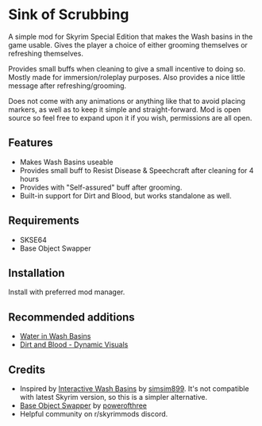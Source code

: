 # Sink of Scrubbing

A simple mod for Skyrim Special Edition that makes the Wash basins in the game usable. Gives the player a choice of either grooming themselves or refreshing themselves. 

Provides small buffs when cleaning to give a small incentive to doing so. Mostly made for immersion/roleplay purposes. Also provides a nice little message after refreshing/grooming.

Does not come with any animations or anything like that to avoid placing markers, as well as to keep it simple and straight-forward. Mod is open source so feel free to expand upon it if you wish, permissions are all open.

## Features

- Makes Wash Basins useable
- Provides small buff to Resist Disease & Speechcraft after cleaning for 4 hours
- Provides with "Self-assured" buff after grooming.
- Built-in support for Dirt and Blood, but works standalone as well.

## Requirements

- SKSE64
- Base Object Swapper

## Installation

Install with preferred mod manager.

## Recommended additions

- [Water in Wash Basins](https://www.nexusmods.com/skyrimspecialedition/mods/59333)
- [Dirt and Blood - Dynamic Visuals](https://www.nexusmods.com/skyrimspecialedition/mods/38886)

## Credits

- Inspired by [Interactive Wash Basins](https://www.nexusmods.com/skyrimspecialedition/mods/56039) by [simsim899](https://www.nexusmods.com/skyrimspecialedition/users/8345545?tab=user+files). It's not compatible with latest Skyrim version, so this is a simpler alternative.
- [Base Object Swapper](https://www.nexusmods.com/skyrimspecialedition/mods/60805) by [powerofthree](https://www.nexusmods.com/skyrimspecialedition/users/2148728?tab=user+files)
- Helpful community on r/skyrimmods discord.
